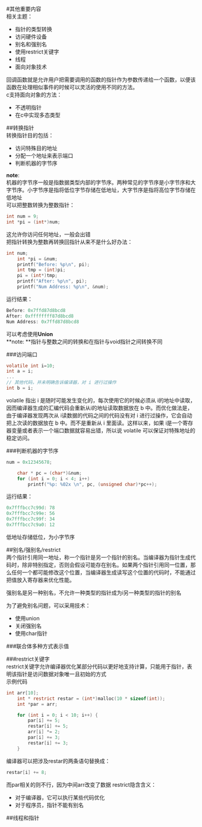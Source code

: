 #其他重要内容  
相关主题：  
+ 指针的类型转换  
+ 访问硬件设备  
+ 别名和强别名  
+ 使用restrict关键字  
+ 线程  
+ 面向对象技术  

回调函数就是允许用户把需要调用的函数的指针作为参数传递给一个函数，以便该函数在处理相似事件的时候可以灵活的使用不同的方法。  
c支持面向对象的方法：  
+ 不透明指针  
+ 在c中实现多态类型  

##转换指针  
转换指针目的包括： 
+ 访问特殊目的地址  
+ 分配一个地址来表示端口  
+ 判断机器的字节序  

**note**:  
机器的字节序一般是指数据类型内部的字节序。两种常见的字节序是小字节序和大字节序。小字节序是指将低位字节存储在低地址，大字节序是指将高位字节存储在低地址  
可以把整数转换为整数指针：  
```c
int num = 9;
int *pi = (int*)num;
```
这允许你访问任何地址，一般会出错  
把指针转换为整数再转换回指针从来不是什么好办法：  
```c
int num;
    int *pi = &num;
    printf("Before: %p\n", pi);
    int tmp = (int)pi;
    pi = (int*)tmp;
    printf("After: %p\n", pi);
    printf("Num Address: %p\n", &num);
```
运行结果：  
```c
Before: 0x7ffd87d8bcd8
After: 0xffffffff87d8bcd8
Num Address: 0x7ffd87d8bcd8
```
可以考虑使用**Union**  
**note: **指针与整数之间的转换和在指针与void指针之间转换不同  

###访问端口  
```c
volatile int i=10;
int a = i;
...
// 其他代码，并未明确告诉编译器，对 i 进行过操作
int b = i;
```
volatile 指出 i 是随时可能发生变化的，每次使用它的时候必须从 i的地址中读取，因而编译器生成的汇编代码会重新从i的地址读取数据放在 b 中。而优化做法是，由于编译器发现两次从 i读数据的代码之间的代码没有对 i 进行过操作，它会自动把上次读的数据放在 b 中。而不是重新从 i 里面读。这样以来，如果 i是一个寄存器变量或者表示一个端口数据就容易出错，所以说 volatile 可以保证对特殊地址的稳定访问。  

###判断机器的字节序  
```c
num = 0x12345678;

    char * pc = (char*)&num;
    for (int i = 0; i < 4; i++)
        printf("%p: %02x \n", pc, (unsigned char)*pc++);
```
运行结果：  
```c
0x7fffbcc7c99d: 78 
0x7fffbcc7c99e: 56 
0x7fffbcc7c99f: 34 
0x7fffbcc7c9a0: 12 
```
低地址存储低位，为小字节序  

##别名/强别名/restrict  
两个指针引用同一地址，称一个指针是另一个指针的别名。当编译器为指针生成代码时，除非特别指定，否则会假设可能存在别名。如果两个指针引用同一位置，那么任何一个都可能修改这个位置，当编译器生成读写这个位置的代码时，不能通过把值放入寄存器来优化性能。  

强别名是另一种别名，不允许一种类型的指针成为i另一种类型的指针的别名  

为了避免别名问题，可以采用技术：  
+ 使用union  
+ 关闭强别名  
+ 使用char指针 

###联合体多种方式表示值  

###restrict关键字  
restrict关键字允许编译器优化某部分代码以更好地支持计算，只能用于指针，表明该指针是访问数据对象唯一且初始的方式  
示例代码  
```c
int arr[10];
    int * restrict restar = (int*)malloc(10 * sizeof(int));
    int *par = arr;

    for (int i = 0; i < 10; i++) {
        par[i] += 5;
        restar[i] += 5;
        arr[i] *= 2;
        par[i] += 3;
        restar[i] += 3;
    }
```
编译器可以把涉及restar的两条语句替换成：  
```c
restar[i] += 8;
```
而par相关的则不行，因为中间arr改变了数据
restrict隐含含义：  
+ 对于编译器，它可以执行某些代码优化  
+ 对于程序员，指针不能有别名  

##线程和指针  


